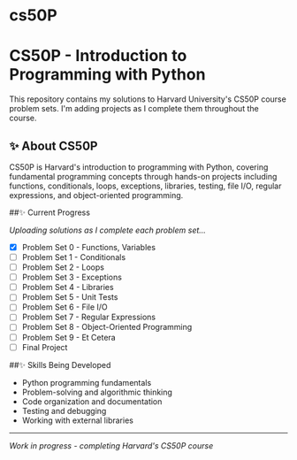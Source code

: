 # cs50P
# CS50P - Introduction to Programming with Python

This repository contains my solutions to Harvard University's CS50P course problem sets. I'm adding projects as I complete them throughout the course.

## ✨ About CS50P

CS50P is Harvard's introduction to programming with Python, covering fundamental programming concepts through hands-on projects including functions, conditionals, loops, exceptions, libraries, testing, file I/O, regular expressions, and object-oriented programming.

##✨  Current Progress

*Uploading solutions as I complete each problem set...*
- [X] Problem Set 0 - Functions, Variables
- [ ] Problem Set 1 - Conditionals  
- [ ] Problem Set 2 - Loops
- [ ] Problem Set 3 - Exceptions
- [ ] Problem Set 4 - Libraries
- [ ] Problem Set 5 - Unit Tests
- [ ] Problem Set 6 - File I/O
- [ ] Problem Set 7 - Regular Expressions
- [ ] Problem Set 8 - Object-Oriented Programming
- [ ] Problem Set 9 - Et Cetera
- [ ] Final Project

##✨  Skills Being Developed
- Python programming fundamentals
- Problem-solving and algorithmic thinking
- Code organization and documentation
- Testing and debugging
- Working with external libraries

---
*Work in progress - completing Harvard's CS50P course*
